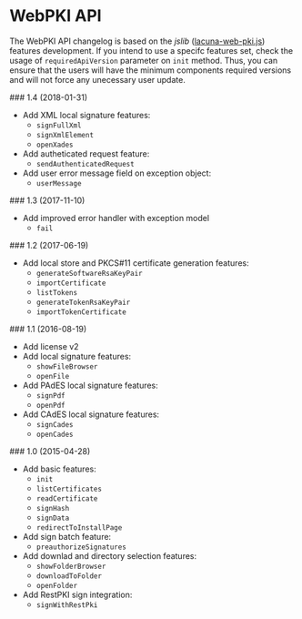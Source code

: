 # WebPKI API

The WebPKI API changelog is based on the *jslib* ([lacuna-web-pki.js](https://get.webpkiplugin.com/Scripts/LacunaWebPKI/lacuna-web-pki-2.7.0.js)) features development. 
If you intend to use a specifc features set, check the usage of `requiredApiVersion` parameter on `init` method. Thus, you can ensure that the users will have the minimum components
required versions and will not force any unecessary user update.

<a name="v1-4" />
### 1.4 (2018-01-31)

- Add XML local signature features:
	- `signFullXml`
	- `signXmlElement`
	- `openXades`
- Add autheticated request feature:
	- `sendAuthenticatedRequest`
- Add user error message field on exception object:
	- `userMessage`


<a name="v1-3" />
### 1.3 (2017-11-10)

- Add improved error handler with exception model
	- `fail`


<a name="v1-2" />
### 1.2 (2017-06-19)

- Add local store and PKCS#11 certificate generation features:
	- `generateSoftwareRsaKeyPair`
	- `importCertificate`
	- `listTokens`
	- `generateTokenRsaKeyPair`
	- `importTokenCertificate`


<a name="v1-1" />
### 1.1 (2016-08-19)

- Add license v2
- Add local signature features:
	- `showFileBrowser`
	- `openFile`
- Add PAdES local signature features:
	- `signPdf`
	- `openPdf`
- Add CAdES local signature features:
	- `signCades`
	- `openCades`


<a name="v1-0" />
### 1.0 (2015-04-28)

- Add basic features:
	- `init`
	- `listCertificates`
	- `readCertificate`
	- `signHash`
	- `signData`
	- `redirectToInstallPage`
- Add sign batch feature:
	- `preauthorizeSignatures`
- Add downlad and directory selection features:
	- `showFolderBrowser`
	- `downloadToFolder`
	- `openFolder`
- Add RestPKI sign integration:
	- `signWithRestPki`